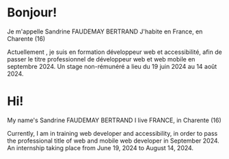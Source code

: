 # Bonjour! 
Je m'appelle Sandrine FAUDEMAY BERTRAND 
J'habite en France, en Charente (16)

Actuellement , je suis en formation développeur web et accessibilité, afin de passer le titre professionnel de développeur web et web mobile en septembre 2024. 
Un stage non-rémunéré a lieu du 19 juin 2024 au 14 août 2024.


# Hi!
My name's Sandrine FAUDEMAY BERTRAND
I live FRANCE, in Charente (16)

Currently, I am in training web developer and accessibility, in order to pass the professional title of web and mobile web developer in September 2024. An internship taking place from June 19, 2024 to August 14, 2024.
